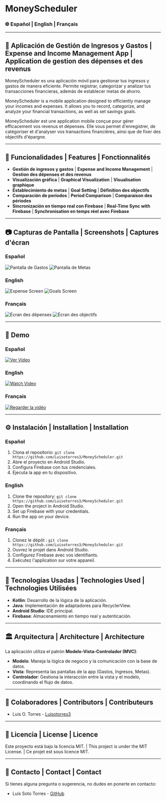 # MoneyScheduler

### 🌐 Español | English | Français

---

## 📱 Aplicación de Gestión de Ingresos y Gastos | Expense and Income Management App | Application de gestion des dépenses et des revenus

MoneyScheduler es una aplicación móvil para gestionar tus ingresos y gastos de manera eficiente. Permite registrar, categorizar y analizar tus transacciones financieras, además de establecer metas de ahorro.

MoneyScheduler is a mobile application designed to efficiently manage your incomes and expenses. It allows you to record, categorize, and analyze your financial transactions, as well as set savings goals.

MoneyScheduler est une application mobile conçue pour gérer efficacement vos revenus et dépenses. Elle vous permet d'enregistrer, de catégoriser et d'analyser vos transactions financières, ainsi que de fixer des objectifs d'épargne.

---

## 🎯 Funcionalidades | Features | Fonctionnalités

- **Gestión de ingresos y gastos** | **Expense and Income Management** | **Gestion des dépenses et des revenus**
- **Visualización gráfica** | **Graphical Visualization** | **Visualisation graphique**
- **Establecimiento de metas** | **Goal Setting** | **Définition des objectifs**
- **Comparación de períodos** | **Period Comparison** | **Comparaison des périodes**
- **Sincronización en tiempo real con Firebase** | **Real-Time Sync with Firebase** | **Synchronisation en temps réel avec Firebase**

---

## 📷 Capturas de Pantalla | Screenshots | Captures d'écran

### Español

![Pantalla de Gastos](ruta/a/imagen-gastos.png)
![Pantalla de Metas](ruta/a/imagen-metas.png)

### English

![Expense Screen](path/to/expense-image.png)
![Goals Screen](path/to/goals-image.png)

### Français

![Écran des dépenses](chemin/vers/image-depenses.png)
![Écran des objectifs](chemin/vers/image-objectifs.png)

---

## 🎥 Demo

### Español

[![Ver Video](ruta/a/imagen-video.png)](https://youtube.com/tu-video-demo)

### English

[![Watch Video](path/to/video-image.png)](https://youtube.com/your-demo-video)

### Français

[![Regarder la vidéo](chemin/vers/image-video.png)](https://youtube.com/votre-video-demo)

---

## ⚙️ Instalación | Installation | Installation

### Español

1. Clona el repositorio: `git clone https://github.com/Luisotorres3/MoneyScheduler.git`
2. Abre el proyecto en Android Studio.
3. Configura Firebase con tus credenciales.
4. Ejecuta la app en tu dispositivo.

### English

1. Clone the repository: `git clone https://github.com/Luisotorres3/MoneyScheduler.git`
2. Open the project in Android Studio.
3. Set up Firebase with your credentials.
4. Run the app on your device.

### Français

1. Clonez le dépôt : `git clone https://github.com/Luisotorres3/MoneyScheduler.git`
2. Ouvrez le projet dans Android Studio.
3. Configurez Firebase avec vos identifiants.
4. Exécutez l'application sur votre appareil.

---

## 🚀 Tecnologías Usadas | Technologies Used | Technologies Utilisées

- **Kotlin**: Desarrollo de la lógica de la aplicación.
- **Java**: Implementación de adaptadores para RecyclerView.
- **Android Studio**: IDE principal.
- **Firebase**: Almacenamiento en tiempo real y autenticación.

---

## 🏛️ Arquitectura | Architecture | Architecture

La aplicación utiliza el patrón **Modelo-Vista-Controlador (MVC)**:

- **Modelo**: Maneja la lógica de negocio y la comunicación con la base de datos.
- **Vista**: Representa las pantallas de la app (Gastos, Ingresos, Metas).
- **Controlador**: Gestiona la interacción entre la vista y el modelo, coordinando el flujo de datos.

---

## 👥 Colaboradores | Contributors | Contributeurs

- Luis O. Torres - [Luisotorres3](https://github.com/Luisotorres3)

---

## 📄 Licencia | License | Licence

Este proyecto está bajo la licencia MIT. | This project is under the MIT License. | Ce projet est sous licence MIT.

---

## 📧 Contacto | Contact | Contact

Si tienes alguna pregunta o sugerencia, no dudes en ponerte en contacto:

- Luis Soto Torres - [GitHub](https://github.com/Luisotorres3)
